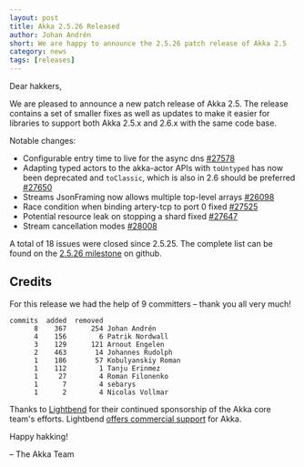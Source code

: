 ```yaml
---
layout: post
title: Akka 2.5.26 Released
author: Johan Andrén
short: We are happy to announce the 2.5.26 patch release of Akka 2.5
category: news
tags: [releases]
---
```


Dear hakkers,

We are pleased to announce a new patch release of Akka 2.5. The release contains a set of smaller fixes as well as updates to make it easier for libraries to support both Akka 2.5.x and 2.6.x with the same code base.

Notable changes:

 * Configurable entry time to live for the async dns [#27578](https://github.com/akka/akka/issues/27578)
 * Adapting typed actors to the akka-actor APIs with `toUntyped` has now been deprecated and `toClassic`, which is also in 2.6 should be preferred [#27650](https://github.com/akka/akka/pull/27650)
 * Streams JsonFraming now allows multiple top-level arrays [#26098](https://github.com/akka/akka/issues/26098) 
 * Race condition when binding artery-tcp to port 0 fixed [#27525](https://github.com/akka/akka/pull/27567) 
* Potential resource leak on stopping a shard fixed [#27647](https://github.com/akka/akka/issues/27647)
* Stream cancellation modes [#28008](https://github.com/akka/akka/pull/28008)

A total of 18 issues were closed since 2.5.25. The complete list can be found on the [2.5.26 milestone](https://github.com/akka/akka/milestone/149?closed=1) on github.

## Credits

For this release we had the help of 9 committers – thank you all very much!

```
commits  added  removed
      8    367      254 Johan Andrén
      4    156        6 Patrik Nordwall
      3    129      121 Arnout Engelen
      2    463       14 Johannes Rudolph
      1    186       57 Kobulyanskiy Roman
      1    112        1 Tanju Erinmez
      1     27        4 Roman Filonenko
      1      7        4 sebarys
      1      2        4 Nicolas Vollmar

```

Thanks to [Lightbend](https://www.lightbend.com/) for their continued sponsorship of the Akka core team's efforts. Lightbend [offers commercial support](https://www.lightbend.com/lightbend-platform-subscription)
for Akka.

Happy hakking!

– The Akka Team

